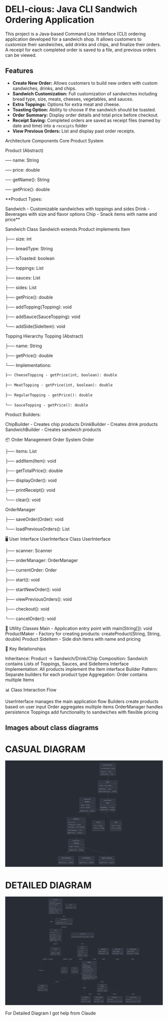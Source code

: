 # DELI-cious: Java CLI Sandwich Ordering Application

This project is a Java-based Command Line Interface (CLI) ordering application developed for a sandwich shop. It allows customers to customize their sandwiches, add drinks and chips, and finalize their orders. A receipt for each completed order is saved to a file, and previous orders can be viewed.

## Features

* **Create New Order:** Allows customers to build new orders with custom sandwiches, drinks, and chips.
* **Sandwich Customization:** Full customization of sandwiches including bread type, size, meats, cheeses, vegetables, and sauces.
* **Extra Toppings:** Options for extra meat and cheese.
* **Toasting Option:** Ability to choose if the sandwich should be toasted.
* **Order Summary:** Display order details and total price before checkout.
* **Receipt Saving:** Completed orders are saved as receipt files (named by date and time) into a `receipts` folder 
* **View Previous Orders:** List and display past order receipts.

Architecture Components
Core Product System

Product (Abstract)

── name: String

── price: double

── getName(): String

── getPrice(): double


**Product Types:

Sandwich - Customizable sandwiches with toppings and sides
Drink - Beverages with size and flavor options
Chip - Snack items with name and price**

Sandwich Class
Sandwich extends Product implements Item

├── size: int

├── breadType: String

├── isToasted: boolean

├── toppings: List<Topping>

├── sauces: List<SauceTopping>

├── sides: List<SideItem>

├── getPrice(): double

├── addTopping(Topping): void

├── addSauce(SauceTopping): void

└── addSide(SideItem): void


Topping Hierarchy
Topping (Abstract)

├── name: String

├── getPrice(): double

└── Implementations:

    ├── CheeseTopping - getPrice(int, boolean): double
    
    ├── MeatTopping - getPrice(int, boolean): double 
    
    ├── RegularTopping - getPrice(): double
    
    └── SauceTopping - getPrice(): double
    

Product Builders:

ChipBuilder - Creates chip products
DrinkBuilder - Creates drink products
SandwichBuilder - Creates sandwich products

📦 Order Management
Order System
Order

├── items: List<Item>

├── addItem(Item): void

├── getTotalPrice(): double

├── displayOrder(): void

├── printReceipt(): void

└── clear(): void

OrderManager


├── saveOrder(Order): void

└── loadPreviousOrders(): List<String>


🖥️ User Interface
UserInterface Class
UserInterface

├── scanner: Scanner

├── orderManager: OrderManager

├── currentOrder: Order

├── start(): void

├── startNewOrder(): void

├── viewPreviousOrders(): void

├── checkout(): void

└── cancelOrder(): void


🔧 Utility Classes
Main - Application entry point with main(String[]): void
ProductMaker - Factory for creating products: createProduct(String, String, double) Product
SideItem - Side dish items with name and pricing

🔗 Key Relationships

Inheritance: Product → Sandwich/Drink/Chip
Composition: Sandwich contains Lists of Toppings, Sauces, and SideItems
Interface Implementation: All products implement the Item interface
Builder Pattern: Separate builders for each product type
Aggregation: Order contains multiple Items

📊 Class Interaction Flow

UserInterface manages the main application flow
Builders create products based on user input
Order aggregates multiple items
OrderManager handles persistence
Toppings add functionality to sandwiches with flexible pricing

## Images about class diagrams 

# CASUAL DIAGRAM
 ![Image Alt](https://raw.githubusercontent.com/Exaaiser/DELI-cious/refs/heads/main/Casual%20Diagram.png)

# DETAILED DIAGRAM
![Image Alt](https://raw.githubusercontent.com/Exaaiser/DELI-cious/refs/heads/main/Detailed%20Diagrams.png)


For Detailed Diagram I got help from Claude

